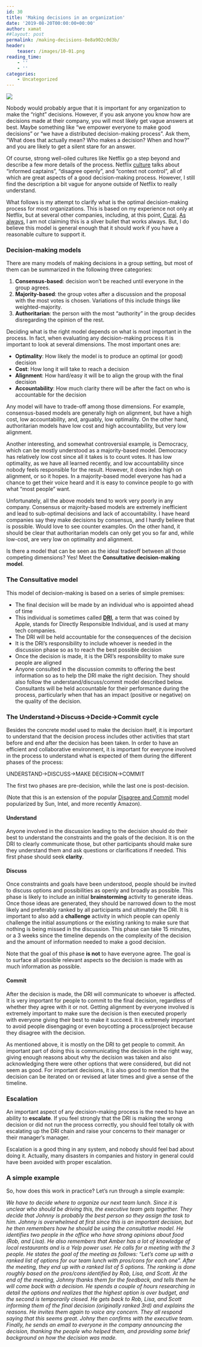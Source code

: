 ```yaml
---
id: 30
title: 'Making decisions in an organization'
date: '2019-08-20T00:00:00+00:00'
author: xamat
##layout: post
permalink: /making-decisions-8e8a902c0d3b/
header:
    teaser: /images/10-01.png
reading_time:
    - ''
    - ''
categories:
    - Uncategorized
---
```


![](/blog/images/10-01.png)

Nobody would probably argue that it is important for any organization to make the “right” decisions. However, if you ask anyone you know how are decisions made at their company, you will most likely get vague answers at best. Maybe something like “we empower everyone to make good decisions” or “we have a distributed decision-making process”. Ask them, “What does that actually mean? Who makes a decision? When and how?” and you are likely to get a silent stare for an answer.

Of course, strong well-oiled cultures like Netflix go a step beyond and describe a few more details of the process. Netflix [culture](https://jobs.netflix.com/culture) talks about “informed captains”, “disagree openly”, and “context not control”, all of which are great aspects of a good decision-making process. However, I still find the description a bit vague for anyone outside of Netflix to really understand.

What follows is my attempt to clarify what is the optimal decision-making process for most organizations. This is based on my experience not only at Netflix, but at several other companies, including, at this point, [Curai](https://www.curai.com). [As always](https://towardsdatascience.com/cultural-overfitting-and-underfitting-or-why-the-netflix-culture-wont-work-in-your-company-af2a62e41288), I am not claiming this is a silver bullet that works always. But, I do believe this model is general enough that it should work if you have a reasonable culture to support it.

### Decision-making models

There are many models of making decisions in a group setting, but most of them can be summarized in the following three categories:

1. **Consensus-based**: decision won’t be reached until everyone in the group agrees.
2. **Majority-based**: the group votes after a discussion and the proposal with the most votes is chosen. Variations of this include things like weighted-majority.
3. **Authoritarian**: the person with the most “authority” in the group decides disregarding the opinion of the rest.

Deciding what is the right model depends on what is most important in the process. In fact, when evaluating any decision-making process it is important to look at several dimensions. The most important ones are:

- **Optimality**: How likely the model is to produce an optimal (or good) decision
- **Cost**: How long it will take to reach a decision
- **Alignment**: How hard/easy it will be to align the group with the final decision
- **Accountability**: How much clarity there will be after the fact on who is accountable for the decision

Any model will have to trade-off among those dimensions. For example, consensus-based models are generally high on alignment, but have a high cost, low accountability, and, arguably, low optimality. On the other hand, authoritarian models have low cost and high accountability, but very low alignment.

Another interesting, and somewhat controversial example, is Democracy, which can be mostly understood as a majority-based model. Democracy has relatively low cost since all it takes is to count votes. It has low optimality, as we have all learned recently, and low accountability since nobody feels responsible for the result. However, it does index high on alignment, or so it hopes. In a majority-based model everyone has had a chance to get their voice heard and it is easy to convince people to go with what “most people” want.

Unfortunately, all the above models tend to work very poorly in any company. Consensus or majority-based models are extremely inefficient and lead to sub-optimal decisions and lack of accountability. I have heard companies say they make decisions by consensus, and I hardly believe that is possible. Would love to see counter examples. On the other hand, it should be clear that authoritarian models can only get you so far and, while low-cost, are very low on optimality and alignment.

Is there a model that can be seen as the ideal tradeoff between all those competing dimensions? Yes! Meet the **Consultative decision-making model**.

### The Consultative model

This model of decision-making is based on a series of simple premises:

- The final decision will be made by an individual who is appointed ahead of time
- This individual is sometimes called [**DRI**](https://about.gitlab.com/handbook/people-operations/directly-responsible-individuals/#targetText=Apple%20coined%20the%20term%20%22directly,or%20failure%29%20of%20that%20project.), a term that was coined by Apple, stands for Directly Responsible Individual, and is used at many tech companies.
- The DRI will be held accountable for the consequences of the decision
- It is the DRI’s responsibility to include whoever is needed in the discussion phase so as to reach the best possible decision
- Once the decision is made, it is the DRI’s responsibility to make sure people are aligned
- Anyone consulted in the discussion commits to offering the best information so as to help the DRI make the right decision. They should also follow the understand/discuss/commit model described below. Consultants will be held accountable for their performance during the process, particularly when that has an impact (positive or negative) on the quality of the decision.

### The Understand-&gt;Discuss-&gt;Decide-&gt;Commit cycle

Besides the concrete model used to make the decision itself, it is important to understand that the decision process includes other activities that start before and end after the decision has been taken. In order to have an efficient and collaborative environment, it is important for everyone involved in the process to understand what is expected of them during the different phases of the process:

UNDERSTAND-&gt;DISCUSS-&gt;MAKE DECISION-&gt;COMMIT

The first two phases are pre-decision, while the last one is post-decision.

(Note that this is an extension of the popular [Disagree and Commit](https://en.wikipedia.org/wiki/Disagree_and_commit) model popularized by Sun, Intel, and more recently Amazon).

#### Understand

Anyone involved in the discussion leading to the decision should do their best to understand the constraints and the goals of the decision. It is on the DRI to clearly communicate those, but other participants should make sure they understand them and ask questions or clarifications if needed. This first phase should seek **clarity**.

#### Discuss

Once constraints and goals have been understood, people should be invited to discuss options and possibilities as openly and broadly as possible. This phase is likely to include an initial **brainstorming** activity to generate ideas. Once those ideas are generated, they should be narrowed down to the most likely and preferably ranked by all participants and ultimately the DRI. It is important to also add a **challenge** activity in which people can openly challenge the initial assumptions or the existing ranking to make sure that nothing is being missed in the discussion. This phase can take 15 minutes, or a 3 weeks since the timeline depends on the complexity of the decision and the amount of information needed to make a good decision.

Note that the goal of this phase **is not** to have everyone agree. The goal is to surface all possible relevant aspects so the decision is made with as much information as possible.

#### Commit

After the decision is made, the DRI will communicate to whoever is affected. It is very important for people to commit to the final decision, regardless of whether they agree with it or not. Getting alignment by everyone involved is extremely important to make sure the decision is then executed properly with everyone giving their best to make it succeed. It is extremely important to avoid people disengaging or even boycotting a process/project because they disagree with the decision.

As mentioned above, it is mostly on the DRI to get people to commit. An important part of doing this is communicating the decision in the right way, giving enough reasons about why the decision was taken and also acknowledging there were other options that were considered, but did not seem as good. For important decisions, it is also good to mention that the decision can be iterated on or revised at later times and give a sense of the timeline.

### Escalation

An important aspect of any decision-making process is the need to have an ability to **escalate**. If you feel strongly that the DRI is making the wrong decision or did not run the process correctly, you should feel totally ok with escalating up the DRI chain and raise your concerns to their manager or their manager’s manager.

Escalation is a good thing in any system, and nobody should feel bad about doing it. Actually, many disasters in companies and history in general could have been avoided with proper escalation.

### A simple example

So, how does this work in practice? Let’s run through a simple example:

*We have to decide where to organize our next team lunch. Since it is unclear who should be driving this, the executive team gets together. They decide that Johnny is probably the best person so they assign the task to him. Johnny is overwhelmed at first since this is an important decision, but he then remembers how he should be using the consultative model. He identifies two people in the office who have strong opinions about food (Rob, and Lisa). He also remembers that Amber has a lot of knowledge of local restaurants and is a Yelp power user. He calls for a meeting with the 3 people. He states the goal of the meeting as follows: “Let’s come up with a ranked list of options for our team lunch with pros/cons for each one”. After the meeting, they end up with a ranked list of 5 options. The ranking is done roughly based on the pros/cons identified by Rob, Lisa, and Scott. At the end of the meeting, Johnny thanks them for the feedback, and tells them he will come back with a decision. He spends a couple of hours researching in detail the options and realizes that the highest option is over budget, and the second is temporarily closed. He gets back to Rob, Lisa, and Scott informing them of the final decision (originally ranked 3rd) and explains the reasons. He invites them again to voice any concern. They all respond saying that this seems great. Johny then confirms with the executive team. Finally, he sends an email to everyone in the company announcing the decision, thanking the people who helped them, and providing some brief background on how the decision was made.*
